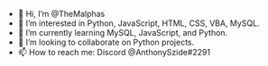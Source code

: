 - 👋 Hi, I’m @TheMalphas
- 👀 I’m interested in Python, JavaScript, HTML, CSS, VBA, MySQL.
- 🌱 I’m currently learning MySQL, JavaScript, and Python.
- 💞️ I’m looking to collaborate on Python projects.
- 📫 How to reach me: Discord @AnthonySzide#2291

<!---
TheMalphas/TheMalphas is a ✨ special ✨ repository because its `README.md` (this file) appears on your GitHub profile.
You can click the Preview link to take a look at your changes.
--->
